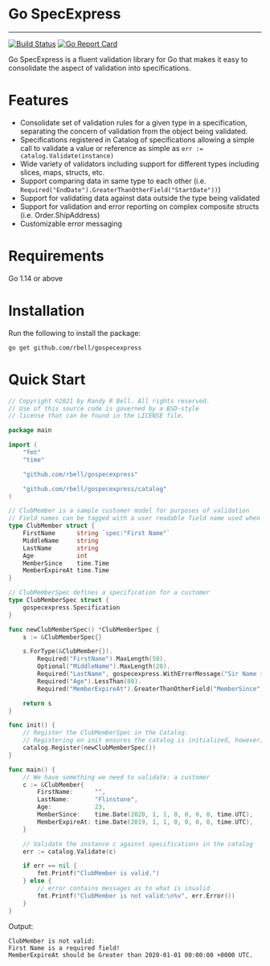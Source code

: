 # Go SpecExpress
---
[![Build Status](https://travis-ci.com/rbell/gospecexpress.svg?branch=master)](https://travis-ci.com/rbell/gospecexpress) [![Go Report Card](https://goreportcard.com/badge/github.com/rbell/gospecexpress)](https://goreportcard.com/report/github.com/rbell/gospecexpress)

Go SpecExpress is a fluent validation library for Go that makes it easy to consolidate the aspect of validation into specifications.

# Features
- Consolidate set of validation rules for a given type in a specification, separating the concern of validation from the object being validated.
- Specifications registered in Catalog of specifications allowing a simple call to validate a value or reference as simple as `err := catalog.Validate(instance)`
- Wide variety of validators including support for different types including slices, maps, structs, etc.
- Support comparing data in same type to each other (i.e. `Required("EndDate").GreaterThanOtherField("StartDate"))`)
- Support for validating data against data outside the type being validated 
- Support for validation and error reporting on complex composite structs (i.e. Order.ShipAddress)
- Customizable error messaging

# Requirements
Go 1.14 or above

# Installation
Run the following to install the package:
```
go get github.com/rbell/gospecexpress
```

# Quick Start

```go
// Copyright ©2021 by Randy R Bell. All rights reserved.
// Use of this source code is governed by a BSD-style
// license that can be found in the LICENSE file.

package main

import (
	"fmt"
	"time"

	"github.com/rbell/gospecexpress"

	"github.com/rbell/gospecexpress/catalog"
)

// ClubMember is a sample customer model for purposes of validation
// Field names can be tagged with a user readable field name used when referencing the field in error messaging
type ClubMember struct {
	FirstName      string `spec:"First Name"`
	MiddleName     string
	LastName       string
	Age            int
	MemberSince    time.Time
	MemberExpireAt time.Time
}

// ClubMemberSpec defines a specification for a customer
type ClubMemberSpec struct {
	gospecexpress.Specification
}

func newClubMemberSpec() *ClubMemberSpec {
	s := &ClubMemberSpec{}

	s.ForType(&ClubMember{}).
		Required("FirstName").MaxLength(50).
		Optional("MiddleName").MaxLength(20).
		Required("LastName", gospecexpress.WithErrorMessage("Sir Name is a required field!")).MaxLength(50).
		Required("Age").LessThan(80).
		Required("MemberExpireAt").GreaterThanOtherField("MemberSince")

	return s
}

func init() {
	// Register the ClubMemberSpec in the Catalog.
	// Registering on init ensures the catalog is initialized, however, registration can happen anytime before the catalog is used.
	catalog.Register(newClubMemberSpec())
}

func main() {
	// We have something we need to validate: a customer
	c := &ClubMember{
		FirstName:      "",
		LastName:       "Flinstone",
		Age:            23,
		MemberSince:    time.Date(2020, 1, 1, 0, 0, 0, 0, time.UTC),
		MemberExpireAt: time.Date(2019, 1, 1, 0, 0, 0, 0, time.UTC),
	}

	// Validate the instance c against specifications in the catalog
	err := catalog.Validate(c)

	if err == nil {
		fmt.Printf("ClubMember is valid.")
	} else {
		// error contains messages as to what is invalid
		fmt.Printf("ClubMember is not valid:\n%v", err.Error())
	}
}

```
Output:
```
ClubMember is not valid:
First Name is a required field!
MemberExpireAt should be Greater than 2020-01-01 00:00:00 +0000 UTC.
```

